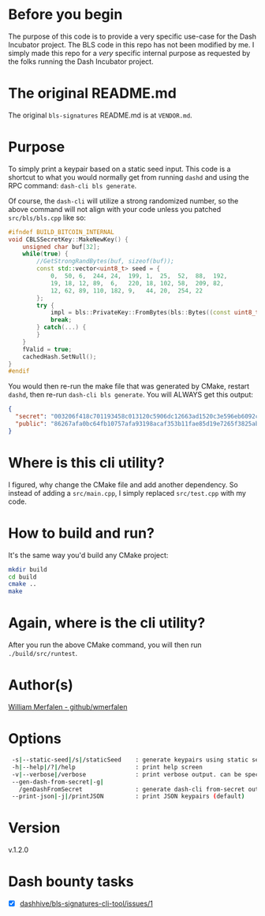 # Before you begin
The purpose of this code is to provide a very specific use-case for the Dash Incubator project.
The BLS code in this repo has not been modified by me.
I simply made this repo for a *very* specific internal purpose as requested by the folks running the Dash Incubator project.

# The original README.md
The original `bls-signatures` README.md is at `VENDOR.md`.

# Purpose
To simply print a keypair based on a static seed input.
This code is a shortcut to what you would normally get from running `dashd` and using the RPC command: `dash-cli bls generate`.

Of course, the `dash-cli` will utilize a strong randomized number, so the above command will not align with your code unless you patched `src/bls/bls.cpp` like so:
``` cpp
#ifndef BUILD_BITCOIN_INTERNAL
void CBLSSecretKey::MakeNewKey() {
	unsigned char buf[32];
	while(true) {
		//GetStrongRandBytes(buf, sizeof(buf));
		const std::vector<uint8_t> seed = {
			0,  50, 6,  244, 24,  199, 1,  25,  52,  88,  192,
			19, 18, 12, 89,  6,   220, 18, 102, 58,  209, 82,
			12, 62, 89, 110, 182, 9,   44, 20,  254, 22
		};
		try {
			impl = bls::PrivateKey::FromBytes(bls::Bytes((const uint8_t*)&seed[0], SerSize));
			break;
		} catch(...) {
		}
	}
	fValid = true;
	cachedHash.SetNull();
}
#endif
```

You would then re-run the make file that was generated by CMake, restart `dashd`, then re-run `dash-cli bls generate`. You will ALWAYS get this output:
``` json
{
  "secret": "003206f418c701193458c013120c5906dc12663ad1520c3e596eb6092c14fe16",
  "public": "86267afa0bc64fb10757afa93198acaf353b11fae85d19e7265f3825abe70501e68c5bc7c816c3c57b1ff7a74298a32f"
}
```

# Where is this cli utility?
I figured, why change the CMake file and add another dependency. So instead of adding a `src/main.cpp`, I simply replaced `src/test.cpp` with my code. 

# How to build and run?
It's the same way you'd build any CMake project:
``` sh
mkdir build
cd build
cmake ..
make
```

# Again, where is the cli utility?
After you run the above CMake command, you will then run `./build/src/runtest`.

# Author(s)
[William Merfalen - github/wmerfalen](https://github.com/wmerfalen)

# Options
``` sh
 -s|--static-seed|/s|/staticSeed    : generate keypairs using static seed
 -h|--help|/?|/help                 : print help screen
 -v|--verbose|/verbose              : print verbose output. can be specified multiple times
 --gen-dash-from-secret|-g|         
   /genDashFromSecret               : generate dash-cli from-secret output
 --print-json|-j|/printJSON         : print JSON keypairs (default)
```

# Version
v.1.2.0

# Dash bounty tasks
- [x] [dashhive/bls-signatures-cli-tool/issues/1](https://github.com/dashhive/bls-signatures-cli-tool/issues/1)
